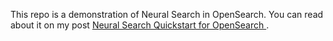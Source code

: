 This repo is a demonstration of Neural Search in OpenSearch. You can read about it on my post [Neural Search Quickstart for OpenSearch ](https://nathanfries.com/posts/opensearch-neural-search/).